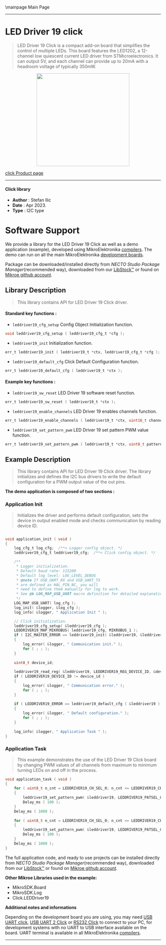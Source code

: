 \mainpage Main Page

---
# LED Driver 19 click

> LED Driver 19 Click is a compact add-on board that simplifies the control of multiple LEDs. This board features the LED1202, a 12-channel low quiescent current LED driver from STMicroelectronics. It can output 5V, and each channel can provide up to 20mA with a headroom voltage of typically 350mW.

<p align="center">
  <img src="https://download.mikroe.com/images/click_for_ide/leddriver19_click.png" height=300px>
</p>

[click Product page](https://www.mikroe.com/led-driver-19-click)

---


#### Click library

- **Author**        : Stefan Ilic
- **Date**          : Apr 2023.
- **Type**          : I2C type


# Software Support

We provide a library for the LED Driver 19 Click
as well as a demo application (example), developed using MikroElektronika
[compilers](https://www.mikroe.com/necto-studio).
The demo can run on all the main MikroElektronika [development boards](https://www.mikroe.com/development-boards).

Package can be downloaded/installed directly from *NECTO Studio Package Manager*(recommended way), downloaded from our [LibStock&trade;](https://libstock.mikroe.com) or found on [Mikroe github account](https://github.com/MikroElektronika/mikrosdk_click_v2/tree/master/clicks).

## Library Description

> This library contains API for LED Driver 19 Click driver.

#### Standard key functions :

- `leddriver19_cfg_setup` Config Object Initialization function.
```c
void leddriver19_cfg_setup ( leddriver19_cfg_t *cfg );
```

- `leddriver19_init` Initialization function.
```c
err_t leddriver19_init ( leddriver19_t *ctx, leddriver19_cfg_t *cfg );
```

- `leddriver19_default_cfg` Click Default Configuration function.
```c
err_t leddriver19_default_cfg ( leddriver19_t *ctx );
```

#### Example key functions :

- `leddriver19_sw_reset` LED Driver 19 software reset function.
```c
err_t leddriver19_sw_reset ( leddriver19_t *ctx );
```

- `leddriver19_enable_channels` LED Driver 19 enables channels function.
```c
err_t leddriver19_enable_channels ( leddriver19_t *ctx, uint16_t channels_en );
```

- `leddriver19_set_pattern_pwm` LED Driver 19 set pattern PWM value function.
```c
err_t leddriver19_set_pattern_pwm ( leddriver19_t *ctx, uint8_t pattern_sel, uint8_t channel_sel, float pwm_value );
```

## Example Description

> This library contains API for LED Driver 19 Click driver. 
  The library initializes and defines the I2C bus drivers to 
  write the default configuration for a PWM output value 
  of the out pins.

**The demo application is composed of two sections :**

### Application Init

> Initializes the driver and performs default configuration, sets the device
  in output enabled mode and checks communication by reading device ID.

```c

void application_init ( void ) 
{
    log_cfg_t log_cfg;  /**< Logger config object. */
    leddriver19_cfg_t leddriver19_cfg;  /**< Click config object. */

    /** 
     * Logger initialization.
     * Default baud rate: 115200
     * Default log level: LOG_LEVEL_DEBUG
     * @note If USB_UART_RX and USB_UART_TX 
     * are defined as HAL_PIN_NC, you will 
     * need to define them manually for log to work. 
     * See @b LOG_MAP_USB_UART macro definition for detailed explanation.
     */
    LOG_MAP_USB_UART( log_cfg );
    log_init( &logger, &log_cfg );
    log_info( &logger, " Application Init " );

    // Click initialization.
    leddriver19_cfg_setup( &leddriver19_cfg );
    LEDDRIVER19_MAP_MIKROBUS( leddriver19_cfg, MIKROBUS_1 );
    if ( I2C_MASTER_ERROR == leddriver19_init( &leddriver19, &leddriver19_cfg ) ) 
    {
        log_error( &logger, " Communication init." );
        for ( ; ; );
    }
    
    uint8_t device_id;
    
    leddriver19_read_reg( &leddriver19, LEDDRIVER19_REG_DEVICE_ID, &device_id );
    if ( LEDDRIVER19_DEVICE_ID != device_id )
    {
        log_error( &logger, " Communication error." );
        for ( ; ; );
    }
    
    if ( LEDDRIVER19_ERROR == leddriver19_default_cfg ( &leddriver19 ) )
    {
        log_error( &logger, " Default configuration." );
        for ( ; ; );
    }
    
    log_info( &logger, " Application Task " );
}

```

### Application Task

> This example demonstrates the use of the LED Driver 19 Click board by 
  changing PWM values of all channels from maximum to minimum turning 
  LEDs on and off in the process.

```c
void application_task ( void ) 
{
    for ( uint8_t n_cnt = LEDDRIVER19_CH_SEL_0; n_cnt <= LEDDRIVER19_CH_SEL_11; n_cnt++ )
    {
        leddriver19_set_pattern_pwm( &leddriver19, LEDDRIVER19_PATSEL_0, n_cnt, 100  );
        Delay_ms ( 100 );
    }
    Delay_ms ( 1000 );
    
    for ( uint8_t n_cnt = LEDDRIVER19_CH_SEL_0; n_cnt <= LEDDRIVER19_CH_SEL_11; n_cnt++ )
    {
        leddriver19_set_pattern_pwm( &leddriver19, LEDDRIVER19_PATSEL_0, n_cnt, 0  );
        Delay_ms ( 100 );
    }
    Delay_ms ( 1000 );
}
```

The full application code, and ready to use projects can be installed directly from *NECTO Studio Package Manager*(recommended way), downloaded from our [LibStock&trade;](https://libstock.mikroe.com) or found on [Mikroe github account](https://github.com/MikroElektronika/mikrosdk_click_v2/tree/master/clicks).

**Other Mikroe Libraries used in the example:**

- MikroSDK.Board
- MikroSDK.Log
- Click.LEDDriver19

**Additional notes and informations**

Depending on the development board you are using, you may need
[USB UART click](https://www.mikroe.com/usb-uart-click),
[USB UART 2 Click](https://www.mikroe.com/usb-uart-2-click) or
[RS232 Click](https://www.mikroe.com/rs232-click) to connect to your PC, for
development systems with no UART to USB interface available on the board. UART
terminal is available in all MikroElektronika
[compilers](https://shop.mikroe.com/compilers).

---

